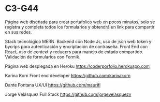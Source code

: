 # C3-G44

Página web diseñada para crear portafolios web en pocos minutos, solo se registra y completa todos los formularios y obtendrá un link para compartir en sus redes.

Stack tecnológico MERN. 
Backend con Node Js, uso de json web token y bycrips para autenticación y encriptación de contraseña. 
Front End con React, uso de context y reducers para manejo de estado compartido. Validación de formularios con Formik.

Página web desplegada en Heroku https://coderporfolio.herokuapp.com 

Karina Korn Front end developer https://github.com/karinakorn

Dante Fontana UX/UI https://github.com/maurifl

Jorge Velásquez Full Stack https://github.com/jorgevelasquezv

